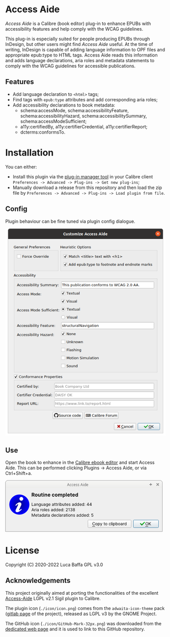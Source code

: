 # Access Aide
_Access Aide_ is a Calibre (book editor) plug-in to enhance EPUBs with accessibility features and help comply with the WCAG guidelines.

This plug-in is especially suited for people producing EPUBs through InDesign, but other users might find _Access Aide_ useful. At the time of writing, InDesign is capable of adding language information to OPF files and appropriate epub:type to HTML tags. Access Aide reads this information and adds language declarations, aria roles and metadata statements to comply with the WCAG guidelines for accessible publications.

## Features
 -  Add language declaration to `<html>` tags;
 -  Find tags with `epub:type` attributes and add corresponding aria roles;
 -  Add accessibility declarations to book metadata:
    + schema:accessMode, schema:accessibilityFeature, schema:accessibilityHazard, schema:accessibilitySummary, schema:accessModeSufficient;
    + a11y:certifiedBy, a11y:certifierCredential, a11y:certifierReport;
    + dcterms:conformsTo.

# Installation

You can either:

 - Install this plugin via the [plug-in manager tool](https://manual.calibre-ebook.com/customize.html#customizing-calibre-with-plugins) in your Calibre client `Preferences -> Advanced -> Plug-ins -> Get new plug-ins`;
 - Manually download a release from this repository and then load the zip file by `Preferences -> Advanced -> Plug-ins -> Load plugin from file`.

## Config
Plugin behaviour can be fine tuned via plugin config dialogue.

![Access Aide config dialogue](docs/config_dialogue.png)

## Use
Open the book to enhance in the [Calibre ebook editor](https://manual.calibre-ebook.com/edit.html) and start Access Aide. This can be performed clicking Plugins -> Access Aide, or via Ctrl+Shift+a.

![Access Aide confirm dialogue](docs/confirm_dialogue.png)

# License
Copyright (C) 2020-2022 Luca Baffa
GPL v3.0

## Acknowledgements

This project originally aimed at porting the functionalities of the excellent [Access-Aide](https://github.com/kevinhendricks/Access-Aide) LGPL v2.1 Sigil plugin to Calibre.

The plugin icon (`./icon/icon.png`) comes from the `adwaita-icon-theme` pack ([gitlab page](https://gitlab.gnome.org/GNOME/adwaita-icon-theme) of the project), released as LGPL v3 by the GNOME Project.

The GitHub icon (`./icon/GitHub-Mark-32px.png`) was downloaded from the [dedicated web page](https://github.com/logos) and it is used to link to this GitHub repository.
